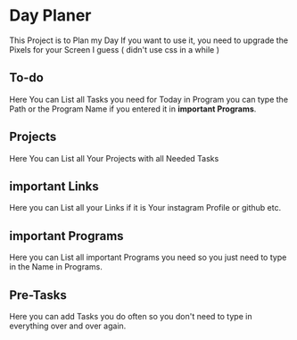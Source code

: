# Day Planer

This Project is to Plan my Day
If you want to use it, you need to upgrade the Pixels for your Screen I guess ( didn't use css in a while )

## To-do

Here You can List all Tasks you need for Today in Program you can type the Path or the Program Name if you entered it in **important Programs**.

## Projects

Here You can List all Your Projects with all Needed Tasks

## important Links

Here you can List all your Links if it is Your instagram Profile or github etc.

## important Programs

Here you can List all important Programs you need so you just need to type in the Name in Programs.

## Pre-Tasks

Here you can add Tasks you do often so you don't need to type in everything over and over again. 
